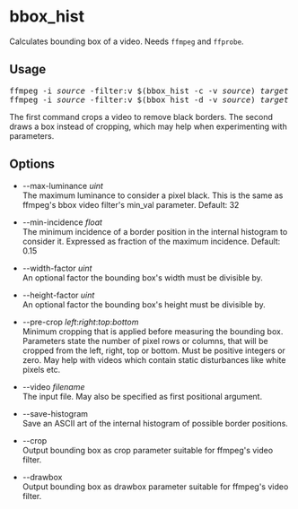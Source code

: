 # bbox_hist
Calculates bounding box of a video. Needs `ffmpeg` and `ffprobe`.

## Usage
<pre>
ffmpeg -i <i>source</i> -filter:v $(bbox_hist -c -v <i>source</i>) <i>target</i>
ffmpeg -i <i>source</i> -filter:v $(bbox_hist -d -v <i>source</i>) <i>target</i>
</pre>
The first command crops a video to remove black borders. The second
draws a box instead of cropping, which may help when experimenting
with parameters.

## Options
- --max-luminance *uint*  
  The maximum luminance to consider a pixel black. This is the same as ffmpeg's
  bbox video filter's min_val parameter. Default: 32

- --min-incidence *float*  
  The minimum incidence of a border position in the internal histogram to consider it.
  Expressed as fraction of the maximum incidence. Default: 0.15

- --width-factor *uint*  
  An optional factor the bounding box's width must be divisible by.

- --height-factor *uint*  
  An optional factor the bounding box's height must be divisible by.

- --pre-crop *left*:*right*:*top*:*bottom*  
  Minimum cropping that is applied before measuring the bounding box. Parameters
  state the number of pixel rows or columns, that will be cropped from the left, right,
  top or bottom. Must be positive integers or zero. May help with videos which contain
  static disturbances like white pixels etc.

- --video *filename*  
  The input file. May also be specified as first positional argument.

- --save-histogram  
  Save an ASCII art of the internal histogram of possible border positions.

- --crop  
  Output bounding box as crop parameter suitable for ffmpeg's video filter.

- --drawbox  
  Output bounding box as drawbox parameter suitable for ffmpeg's video filter.
